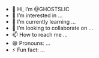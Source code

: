 - 👋 Hi, I’m @GHOSTSLIC
- 👀 I’m interested in ...
- 🌱 I’m currently learning ...
- 💞️ I’m looking to collaborate on ...
- 📫 How to reach me ...
- 😄 Pronouns: ...
- ⚡ Fun fact: ...

<!---
GHOSTSLIC/GHOSTSLIC is a ✨ special ✨ repository because its `README.md` (this file) appears on your GitHub profile.
You can click the Preview link to take a look at your changes.
--->
